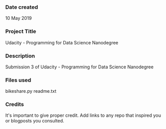 ### Date created
10 May 2019

### Project Title
Udacity - Programming for Data Science Nanodegree 

### Description
Submission 3 of Udacity - Programming for Data Science Nanodegree 

### Files used
bikeshare.py
readme.txt

### Credits
It's important to give proper credit. Add links to any repo that inspired you or blogposts you consulted.

